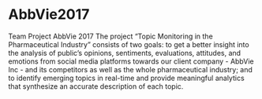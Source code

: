 # AbbVie2017
Team Project AbbVie 2017
The project “Topic Monitoring in the Pharmaceutical Industry” consists of two goals: to get a better insight into the analysis of public’s opinions, sentiments, evaluations, attitudes, and emotions from social media platforms towards our client company - AbbVie Inc - and its competitors as well as the whole pharmaceutical industry; and to identify emerging topics in real-time and provide meaningful analytics that synthesize an accurate description of each topic. 
